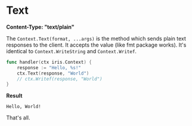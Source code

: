 # Text

**Content-Type: "text/plain"**

The `Context.Text(format, ...args)` is the method which sends plain text responses to the client. It accepts the value (like fmt package works). It's identical to `Context.WriteString` and `Context.Writef`.

```go
func handler(ctx iris.Context) {
    response := "Hello, %s!"
    ctx.Text(response, "World")
    // ctx.Writef(response, "World")
}
```

**Result**

```text
Hello, World!
```

That's all.
<!-- slide:break-80 -->
